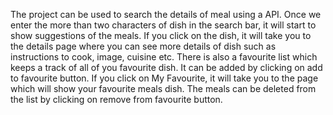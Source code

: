 The project can be used to search the details of meal using a API. Once we enter the more than two characters of dish in the search bar, it will start to show suggestions of the 
meals. If you click on the dish, it will take you to the details page where you can see more details of dish such as instructions to cook, image, cuisine etc.
There is also a favourite list which keeps a track of all of you favourite dish. It can be added by clicking on add to favourite button.
If you click on My Favourite, it will take you to the page which will show your favourite meals dish.
The meals can be deleted from the list by clicking on remove from favourite button.
